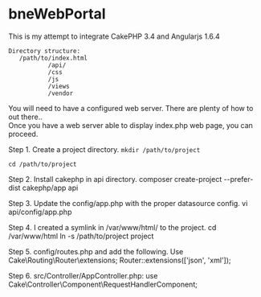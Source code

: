 # bneWebPortal
This is my attempt to integrate CakePHP 3.4 and Angularjs 1.6.4

```
Directory structure:
   /path/to/index.html
           /api/
           /css
           /js
           /views
           /vendor
```

You will need to have a configured web server.  There are plenty of how to out there..  
Once you have a web server able to display index.php web page, you can proceed.

Step 1. Create a project directory.
`mkdir /path/to/project`

`cd /path/to/project`

Step 2. Install cakephp in api directory.
composer create-project --prefer-dist cakephp/app api

Step 3. Update the config/app.php with the proper datasource config.
vi api/config/app.php

Step 4. I created a symlink in /var/www/html/ to the project.
cd /var/www/html
ln -s /path/to/project project

Step 5.  config/routes.php and add the following.
Use Cake\Routing\Router\extensions;
Router::extensions(['json', 'xml']);

Step 6. src/Controller/AppController.php:
use Cake\Controller\Component\RequestHandlerComponent;
